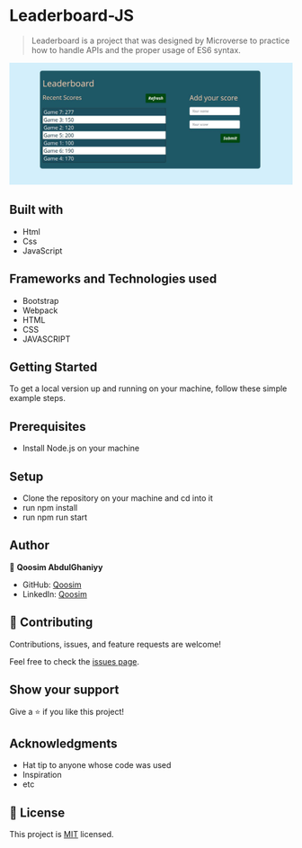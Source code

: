 # Leaderboard-JS 

> Leaderboard is a project that was designed by Microverse to practice how to handle APIs and the proper usage of ES6 syntax. 

![screenshot](./src/images/final-touch.jpeg)

## Built with
- Html
- Css
- JavaScript

## Frameworks and Technologies used
- Bootstrap
- Webpack
- HTML
- CSS
- JAVASCRIPT

## Getting Started
To get a local version up and running on your machine, follow these simple example steps.

## Prerequisites
   - Install Node.js on your machine

## Setup
   - Clone the repository on your machine and cd into it
   - run npm install
   - run npm run start

## Author

👤 **Qoosim AbdulGhaniyy**

- GitHub: [Qoosim](https://github.com/Qoosim)
- LinkedIn: [Qoosim](https://www.linkedin.com/in/qoosim)

## 🤝 Contributing

Contributions, issues, and feature requests are welcome!

Feel free to check the [issues page](../../issues/).

## Show your support

Give a ⭐️ if you like this project!

## Acknowledgments

- Hat tip to anyone whose code was used
- Inspiration
- etc

## 📝 License

This project is [MIT](./MIT.md) licensed.
